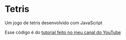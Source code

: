 # Tetris

Um jogo de tetris desenvolvido com JavaScript

Esse código é do [tutorial feito no meu canal do YouTube](https://www.youtube.com/watch?v=F9AZkz9QPpA&t=3562s&ab_channel=SenhorProgramador)
